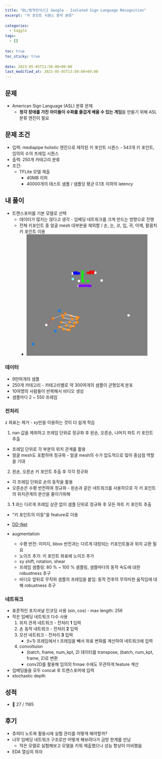 ```yaml
---
title: "DL/동작인식/🥈] Google - Isolated Sign Language Recognition"
excerpt: "키 포인트 시퀀스 동작 분류"

categories:
  - kaggle
tags:
  - []

toc: true
toc_sticky: true

date: 2023-05-05T13:50:00+09:00
last_modified_at: 2023-05-05T13:50:00+09:00
---
```


## 문제
* American Sign Language (ASL) 분류 문제
  * **청각 장애를 가진 아이들이 수화를 즐겁게 배울 수 있는 게임**을 만들기 위해 ASL 분류 엔진이 필요

## 문제 조건
* 입력: mediapipe holistic 엔진으로 제작된 키 포인트 시퀀스 - 543개 키 포인트, 임의의 수의 프레임 시퀀스 
* 출력: 250개 카테고리 분류
* 조건:
  * TFLite 모델 제출
    * 40MB 이하
    * 40000개의 테스트 샘플 / 샘플당 평균 0.1초 이하의 latency

## 내 풀이

* 트랜스포머를 기본 모델로 선택
  * 데이터가 많지는 않다고 생각 - 임베딩 네트워크를 크게 만드는 방향으로 진행
  * 전체 키포인트 중 얼굴 mesh 대부분을 제외함 / 손, 눈, 코, 입, 귀, 어깨, 팔꿈치 키 포인트 이용 
    * ![parts](/images/kaggle/islr/parts.png)

### 데이터
  * 9만여개의 샘플
  * 250개 카테고리 - 카테고리별로 약 300여개의 샘플이 균형있게 분포
  * 10여명의 사람들이 반복해서 비디오 생성
  * 샘플마다 2 ~ 550 프레임

### 전처리

z 좌표는 제거 - xy만을 이용하는 것이 더 쉽게 학습

1. nan 값을 제외하고 프레임 단위로 정규화 후 왼손, 오른손, 나머지 파트 키 포인트 추출
  * 프레임 단위로 각 부분의 위치 관계를 활용
  * 얼굴 mesh도 포함하여 정규화 - 얼굴 mesh의 수가 압도적으로 많아 중심점 역할을 기대
2. 왼손, 오른손 키 포인트 추출 후 각각 정규화
  * 각 프레임 단위로 손의 동작을 활용
  * 오른손은 수평 반전하여 정규화 - 왼손과 같은 네트워크를 사용하므로 각 키 포인트의 위치관계의 분산을 줄이기위해
3. **1** 과는 다르게 프레임 상관 없이 샘플 단위로 정규화 후 모든 파트 키 포인트 추출
  * "키 포인트의 이동"을 feature로 이용
  * [DD-Net](https://arxiv.org/pdf/1907.09658v8.pdf) 

* augmentation
  * 수평 반전: 이미지, bbox 반전과는 다르게 대칭되는 키포인트들과 위치 교환 필요
  * 노이즈 추가: 키 포인트 좌표에 노이즈 추가
  * xy shift, rotation, shear
  * 프레임 샘플링: 80 % ~ 100 % 샘플링, 샘플마다의 동작 속도에 대한 robustness 추구
  * 비디오 앞뒤로 무작위 샘플의 프레임을 붙임: 동작 전후의 무의미한 움직임에 대해 robustness 추구

### 네트워크

* 표준적인 포지셔널 인코딩 사용 (sin, cos) - max length: 256
* 작은 임베딩 네트워크 다수 사용
  1. 위치 관게 네트워크 - 전처리 **1** 입력
  2. 손 동작 네트워크 - 전처리 **2** 입력
  3. 모션 네트워크 - 전처리 **3** 입력
     * (t+1) 프레임에서 t 프레임을 빼서 좌표 변화를 계산하여 네트워크에 입력
  4. convoltuion
     * (batch, frame, num_kpt, 2) 데이터를 transpose, (batch, num_kpt, frame, 2)로 변환
     * conv2D를 활용해 임의의 frmae 수에도 무관하게 feature 계산
* 임베딩들을 모두 concat 후 트랜스포머에 입력
* stochastic depth

## 성적
* 🥈 27 / 1165

## 후기
* 쥬피터 노트북 활용시에 실험 관리를 어떻게 해야할까?
* 너무 임베딩 네트워크 구조로만 어떻게 해보려다가 금방 한계를 만남
  * 작은 모델로 실험해보고 모델을 키워 제출했으나 성능 향상이 미비했음
* EDA 열심히 하자